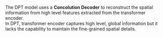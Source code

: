 The DPT model uses a **Concolution Decoder** to reconstruct the spatial information from high level features extracted from the transformer encoder.  
In DPT, transformer encoder captures high level, global information but it lacks the capability to maintain the fine-grained spatial details.
